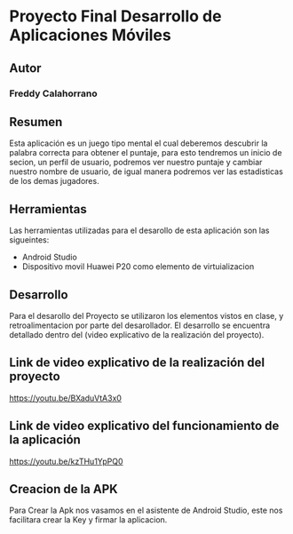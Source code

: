 # Proyecto Final Desarrollo de Aplicaciones Móviles

## Autor

### Freddy Calahorrano 

## Resumen

Esta aplicación es un juego tipo mental el cual deberemos descubrir la palabra correcta para obtener el puntaje, para esto tendremos un inicio de secion, un perfil de usuario, podremos ver nuestro puntaje y cambiar nuestro nombre de usuario, de igual manera podremos ver las estadisticas de los demas jugadores.


##  Herramientas

Las herramientas utilizadas para el desarollo de esta aplicación son las sigueintes:

* Android Studio
* Dispositivo movil Huawei P20 como elemento de virtuializacion

## Desarrollo

Para el desarollo del Proyecto se utilizaron los elementos vistos en clase, y retroalimentacion por parte del desarollador.
El desarrollo se encuentra detallado dentro del (video explicativo de la realización del proyecto).

## Link de video explicativo de la realización del proyecto

https://youtu.be/BXaduVtA3x0

## Link de video explicativo del funcionamiento de la aplicación

https://youtu.be/kzTHu1YpPQ0

## Creacion de la APK

Para Crear la Apk nos vasamos en el asistente de Android Studio, este nos facilitara crear la Key y firmar la aplicacion.


